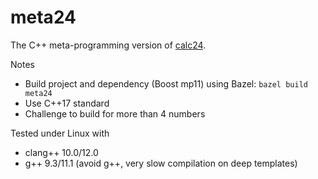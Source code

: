 # meta24
The C++ meta-programming version of [calc24](https://github.com/megakilo/calc24).

Notes
- Build project and dependency (Boost mp11) using Bazel: `bazel build meta24`
- Use C++17 standard
- Challenge to build for more than 4 numbers

Tested under Linux with
- clang++ 10.0/12.0
- g++ 9.3/11.1 (avoid g++, very slow compilation on deep templates)
